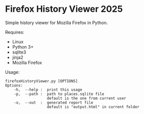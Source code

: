 Firefox History Viewer 2025
===========================


Simple history viewer for Mozilla Firefox in Python. 

Requires:
- Linux
- Python 3+
- sqlite3
- jinja2
- Mozilla Firefox

Usage: 

	firefoxHistoryViewer.py [OPTIONS]
	Options:
		-h,  --help :  print this usage
		-p,  --path :  path to places.sqlite file
		               default is the one from current user 
		-o,  --out  :  generated report file
		               default is "output.html" in current folder
